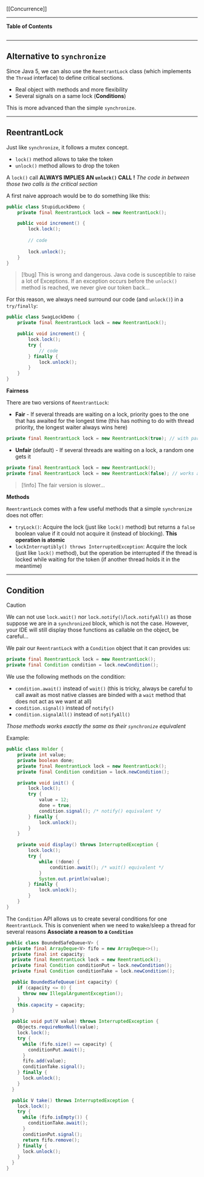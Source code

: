 [[Concurrence]]
****
**Table of Contents**
```table-of-contents
```

****
## Alternative to `synchronize`

Since Java 5, we can also use the `ReentrantLock` class (which implements the `Thread` interface) to define critical sections.
- Real object with methods and more flexibility
- Several signals on a same lock (**Conditions**)

This is more advanced than the simple `synchronize`. 


****
## ReentrantLock

Just like `synchronize`, it follows a mutex concept.
- `lock()` method allows to take the token
- `unlock()` method allows to drop the token

A `lock()` call **ALWAYS IMPLIES AN `unlock()` CALL !** 
	*The code in between those two calls is the critical section*


A first naive approach would be to do something like this:
```java
public class StupidLockDemo {
	private final ReentrantLock lock = new ReentrantLock();

	public void increment() {
		lock.lock();
			
		// code 
		
		lock.unlock();
	}
}
```
> [!bug]
> This is wrong and dangerous. Java code is susceptible to raise a lot of Exceptions. If an exception occurs before the `unlock()` method is reached, we never give our token back... 

For this reason, we always need surround our code (and `unlock()`) in a `try/finally`:
```java
public class SwagLockDemo {
	private final ReentrantLock lock = new ReentrantLock();

	public void increment() {
		lock.lock();
		try {
			// code 
		} finally {
			lock.unlock();
		}
	}
}
```


**Fairness**

There are two versions of `ReentrantLock`:
- **Fair** - If several threads are waiting on a lock, priority goes to the one that has awaited for the longest time (this has nothing to do with thread priority, the longest waiter always wins here)
```java
private final ReentrantLock lock = new ReentrantLock(true); // with param
```

- **Unfair** (default) - If several threads are waiting on a lock, a random one gets it
```java
private final ReentrantLock lock = new ReentrantLock();
private final ReentrantLock lock = new ReentrantLock(false); // works aswell
```

> [!info]
> The fair version is slower...


**Methods**

`ReentrantLock` comes with a few useful methods that a simple `synchronize` does not offer:
- `tryLock()`: Acquire the lock (just like `lock()` method) but returns a `false` boolean value if it could not acquire it (instead of blocking). **This operation is atomic**
- `lockInterruptibly() throws InterruptedException`: Acquire the lock (just like `lock()` method), but the operation be interrupted if the thread is locked while waiting for the token (if another thread holds it in the meantime)


****
## Condition

> [!caution]
> We can not use `lock.wait()` nor `lock.notify()`/`lock.notifyAll()` as those suppose we are in a `synchronized` block, which is not the case.
> However, your IDE will still display those functions as callable on the object, be careful...

We pair our `ReentrantLock` with a `Condition` object that it can provides us:
```java
private final ReentrantLock lock = new ReentrantLock();
private final Condition condition = lock.newCondition();
```


We use the following methods on the condition:
- `condition.await()` instead of `wait()` (this is tricky, always be careful to call await as most native classes are binded with a `wait` method that does not act as we want at all)
- `condition.signal()` instead of `notify()`
- `condition.signalAll()` instead of `notifyAll()`

*Those methods works exactly the same as their `synchronize` equivalent*

Example:
```java
public class Holder {
	private int value;
	private boolean done;
	private final ReentrantLock lock = new ReentrantLock();
	private final Condition condition = lock.newCondition();

	private void init() {
		lock.lock();
		try {
			value = 12;
			done = true;
			condition.signal(); /* notify() equivalent */
		} finally {
			lock.unlock();
		}
	}

	private void display() throws InterruptedException {
		lock.lock();
		try {
			while (!done) {
				condition.await(); /* wait() equivalent */
			}
			System.out.println(value);
		} finally {
			lock.unlock();
		}
	}
}
```


The `Condition` API allows us to create several conditions for one `ReentrantLock`. This is convenient when we need to wake/sleep a thread for several reasons
	**Associate a reason to a `Condition`**
```java
public class BoundedSafeQueue<V> {
  private final ArrayDeque<V> fifo = new ArrayDeque<>();
  private final int capacity;
  private final ReentrantLock lock = new ReentrantLock();
  private final Condition conditionPut = lock.newCondition();
  private final Condition conditionTake = lock.newCondition();

  public BoundedSafeQueue(int capacity) {
    if (capacity <= 0) {
      throw new IllegalArgumentException();
    }
    this.capacity = capacity;
  }

  public void put(V value) throws InterruptedException {
    Objects.requireNonNull(value);
    lock.lock();
    try {
      while (fifo.size() == capacity) {
        conditionPut.await();
      }
      fifo.add(value);
      conditionTake.signal();
    } finally {
      lock.unlock();
    }
  }

  public V take() throws InterruptedException {
    lock.lock();
    try {
      while (fifo.isEmpty()) {
        conditionTake.await();
      }
      conditionPut.signal();
      return fifo.remove();
    } finally {
      lock.unlock();
    }
  }
}
```

